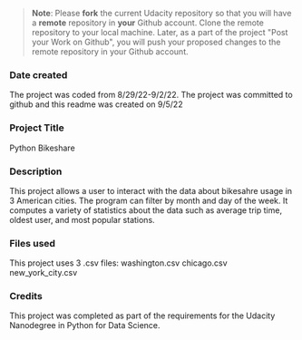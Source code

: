 >**Note**: Please **fork** the current Udacity repository so that you will have a **remote** repository in **your** Github account. Clone the remote repository to your local machine. Later, as a part of the project "Post your Work on Github", you will push your proposed changes to the remote repository in your Github account.

### Date created
The project was coded from 8/29/22-9/2/22. The project was committed to github and this readme was created on 9/5/22

### Project Title
Python Bikeshare

### Description
This project allows a user to interact with the data about bikesahre usage in 3 American cities. The program can filter by month and day of the week. It computes a variety of statistics about the data such as average trip time, oldest user, and most popular stations. 

### Files used
This project uses 3 .csv files:
washington.csv
chicago.csv
new_york_city.csv 

### Credits
This project was completed as part of the requirements for the Udacity Nanodegree in Python for Data Science. 

